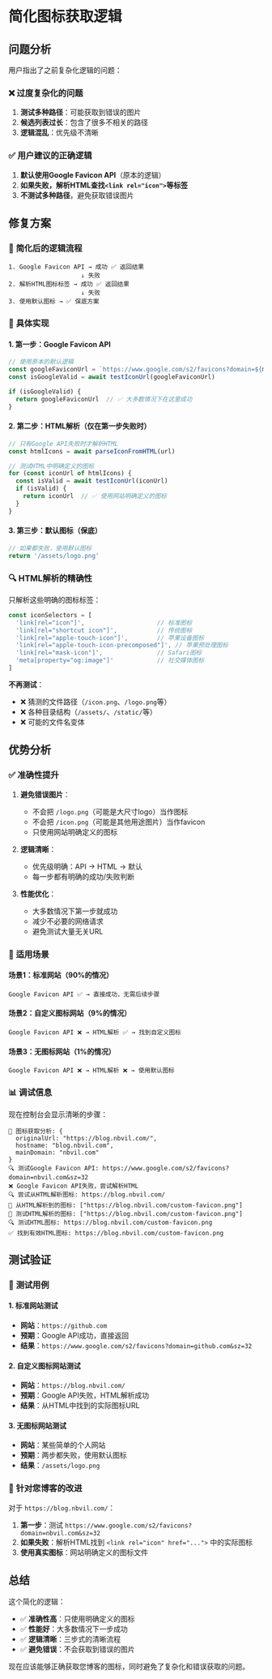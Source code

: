 # 简化图标获取逻辑

## 问题分析

用户指出了之前复杂化逻辑的问题：

### ❌ **过度复杂化的问题**
1. **测试多种路径**：可能获取到错误的图片
2. **候选列表过长**：包含了很多不相关的路径
3. **逻辑混乱**：优先级不清晰

### ✅ **用户建议的正确逻辑**
1. **默认使用Google Favicon API**（原本的逻辑）
2. **如果失败，解析HTML查找`<link rel="icon">`等标签**
3. **不测试多种路径**，避免获取错误图片

## 修复方案

### 🎯 **简化后的逻辑流程**

```
1. Google Favicon API → 成功 ✅ 返回结果
                    ↓ 失败
2. 解析HTML图标标签 → 成功 ✅ 返回结果  
                    ↓ 失败
3. 使用默认图标 → ✅ 保底方案
```

### 📝 **具体实现**

#### 1. **第一步：Google Favicon API**
```javascript
// 使用原本的默认逻辑
const googleFaviconUrl = `https://www.google.com/s2/favicons?domain=${mainDomain}&sz=32`
const isGoogleValid = await testIconUrl(googleFaviconUrl)

if (isGoogleValid) {
  return googleFaviconUrl  // ✅ 大多数情况下在这里成功
}
```

#### 2. **第二步：HTML解析（仅在第一步失败时）**
```javascript
// 只有Google API失败时才解析HTML
const htmlIcons = await parseIconFromHTML(url)

// 测试HTML中明确定义的图标
for (const iconUrl of htmlIcons) {
  const isValid = await testIconUrl(iconUrl)
  if (isValid) {
    return iconUrl  // ✅ 使用网站明确定义的图标
  }
}
```

#### 3. **第三步：默认图标（保底）**
```javascript
// 如果都失败，使用默认图标
return '/assets/logo.png'
```

### 🔍 **HTML解析的精确性**

只解析这些明确的图标标签：
```javascript
const iconSelectors = [
  'link[rel="icon"]',                    // 标准图标
  'link[rel="shortcut icon"]',           // 传统图标
  'link[rel="apple-touch-icon"]',        // 苹果设备图标
  'link[rel="apple-touch-icon-precomposed"]', // 苹果预处理图标
  'link[rel="mask-icon"]',               // Safari图标
  'meta[property="og:image"]'            // 社交媒体图标
]
```

**不再测试**：
- ❌ 猜测的文件路径（`/icon.png`、`/logo.png`等）
- ❌ 各种目录结构（`/assets/`、`/static/`等）
- ❌ 可能的文件名变体

## 优势分析

### ✅ **准确性提升**

1. **避免错误图片**：
   - 不会把 `/logo.png`（可能是大尺寸logo）当作图标
   - 不会把 `/icon.png`（可能是其他用途图片）当作favicon
   - 只使用网站明确定义的图标

2. **逻辑清晰**：
   - 优先级明确：API → HTML → 默认
   - 每一步都有明确的成功/失败判断

3. **性能优化**：
   - 大多数情况下第一步就成功
   - 减少不必要的网络请求
   - 避免测试大量无关URL

### 🎯 **适用场景**

#### 场景1：标准网站（90%的情况）
```
Google Favicon API ✅ → 直接成功，无需后续步骤
```

#### 场景2：自定义图标网站（9%的情况）
```
Google Favicon API ❌ → HTML解析 ✅ → 找到自定义图标
```

#### 场景3：无图标网站（1%的情况）
```
Google Favicon API ❌ → HTML解析 ❌ → 使用默认图标
```

### 📊 **调试信息**

现在控制台会显示清晰的步骤：
```
🎯 图标获取分析: {
  originalUrl: "https://blog.nbvil.com/",
  hostname: "blog.nbvil.com", 
  mainDomain: "nbvil.com"
}
🔍 测试Google Favicon API: https://www.google.com/s2/favicons?domain=nbvil.com&sz=32
❌ Google Favicon API失败，尝试解析HTML
🔍 尝试从HTML解析图标: https://blog.nbvil.com/
🎯 从HTML解析到的图标: ["https://blog.nbvil.com/custom-favicon.png"]
🧪 测试HTML解析的图标: ["https://blog.nbvil.com/custom-favicon.png"]
🔍 测试HTML图标: https://blog.nbvil.com/custom-favicon.png
✅ 找到有效HTML图标: https://blog.nbvil.com/custom-favicon.png
```

## 测试验证

### 🧪 **测试用例**

#### 1. **标准网站测试**
- **网站**：`https://github.com`
- **预期**：Google API成功，直接返回
- **结果**：`https://www.google.com/s2/favicons?domain=github.com&sz=32`

#### 2. **自定义图标网站测试**
- **网站**：`https://blog.nbvil.com/`
- **预期**：Google API失败，HTML解析成功
- **结果**：从HTML中找到的实际图标URL

#### 3. **无图标网站测试**
- **网站**：某些简单的个人网站
- **预期**：两步都失败，使用默认图标
- **结果**：`/assets/logo.png`

### 🎯 **针对您博客的改进**

对于 `https://blog.nbvil.com/`：

1. **第一步**：测试 `https://www.google.com/s2/favicons?domain=nbvil.com&sz=32`
2. **如果失败**：解析HTML找到 `<link rel="icon" href="...">` 中的实际图标
3. **使用真实图标**：网站明确定义的图标文件

## 总结

这个简化的逻辑：
- ✅ **准确性高**：只使用明确定义的图标
- ✅ **性能好**：大多数情况下一步成功
- ✅ **逻辑清晰**：三步式的清晰流程
- ✅ **避免错误**：不会获取到错误的图片

现在应该能够正确获取您博客的图标，同时避免了复杂化和错误获取的问题。
